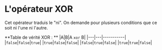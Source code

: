 # L'opérateur XOR
Cet opérateur traduis le "ni". On demande pour plusieurs conditions que ce soit ni l'une ni l'autre.

**Table de vérité XOR : **
|A|B|A `xor` B|
|---|---|-----------|
|`false`|`false`|`true`|
|`true`|`false`|`false`|
|`false`|`true`|`false`|
|`true`|`true`|`false`|